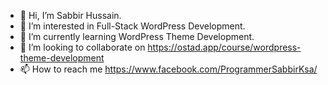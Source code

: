 - 👋 Hi, I’m Sabbir Hussain.
- 👀 I’m interested in Full-Stack WordPress Development.
- 🌱 I’m currently learning WordPress Theme Development.
- 💞️ I’m looking to collaborate on https://ostad.app/course/wordpress-theme-development
- 📫 How to reach me https://www.facebook.com/ProgrammerSabbirKsa/

<!---
programmer-sabbir-bd/programmer-sabbir-bd is a ✨ special ✨ repository because its `README.md` (this file) appears on your GitHub profile.
You can click the Preview link to take a look at your changes.
--->
